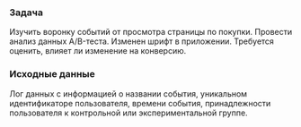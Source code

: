 ### Задача
Изучить воронку событий от просмотра страницы по покупки.
Провести анализ данных A/B-теста. Изменен шрифт в приложении. Требуется оценить, влияет ли изменение на конверсию.

### Исходные данные
Лог данных с информацией о названии события, уникальном идентификаторе пользователя, времени события,
принадлежности пользователя к контрольной или экспериментальной группе.
